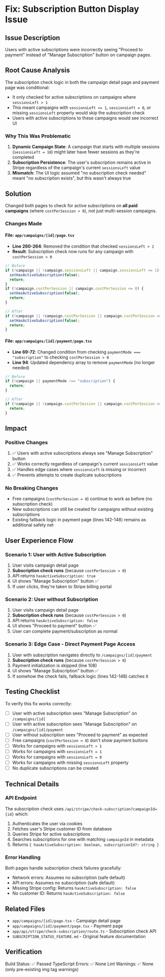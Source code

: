 # Fix: Subscription Button Display Issue

## Issue Description
Users with active subscriptions were incorrectly seeing "Proceed to payment" instead of "Manage Subscription" button on campaign pages.

## Root Cause Analysis

The subscription check logic in both the campaign detail page and payment page was conditional:
- It only checked for active subscriptions on campaigns where `sessionsLeft > 1`
- This meant campaigns with `sessionsLeft <= 1`, `sessionsLeft = 0`, or missing `sessionsLeft` property would skip the subscription check
- Users with active subscriptions to these campaigns would see incorrect UI

### Why This Was Problematic

1. **Dynamic Campaign State**: A campaign that starts with multiple sessions (`sessionsLeft = 10`) might later have fewer sessions as they're completed
2. **Subscription Persistence**: The user's subscription remains active in Stripe regardless of the campaign's current `sessionsLeft` value
3. **Mismatch**: The UI logic assumed "no subscription check needed" meant "no subscription exists", but this wasn't always true

## Solution

Changed both pages to check for active subscriptions on **all paid campaigns** (where `costPerSession > 0`), not just multi-session campaigns.

### Changes Made

#### File: `app/campaigns/[id]/page.tsx`
- **Line 260-264**: Removed the condition that checked `sessionsLeft > 1`
- **Result**: Subscription check now runs for any campaign with `costPerSession > 0`

```typescript
// Before
if (!campaign || !campaign.sessionsLeft || campaign.sessionsLeft <= 1) {
  setHasActiveSubscription(false);
  return;
}
if (!campaign.costPerSession || campaign.costPerSession <= 0) {
  setHasActiveSubscription(false);
  return;
}

// After
if (!campaign || !campaign.costPerSession || campaign.costPerSession <= 0) {
  setHasActiveSubscription(false);
  return;
}
```

#### File: `app/campaigns/[id]/payment/page.tsx`
- **Line 69-72**: Changed condition from checking `paymentMode === "subscription"` to checking `costPerSession > 0`
- **Line 94**: Updated dependency array to remove `paymentMode` (no longer needed)

```typescript
// Before
if (!campaign || paymentMode !== "subscription") {
  return;
}

// After
if (!campaign || !campaign.costPerSession || campaign.costPerSession <= 0) {
  return;
}
```

## Impact

### Positive Changes
1. ✅ Users with active subscriptions always see "Manage Subscription" button
2. ✅ Works correctly regardless of campaign's current `sessionsLeft` value
3. ✅ Handles edge cases where `sessionsLeft` is missing or incorrect
4. ✅ Prevents attempts to create duplicate subscriptions

### No Breaking Changes
- Free campaigns (`costPerSession = 0`) continue to work as before (no subscription check)
- New subscriptions can still be created for campaigns without existing subscriptions
- Existing fallback logic in payment page (lines 142-148) remains as additional safety net

## User Experience Flow

### Scenario 1: User with Active Subscription
1. User visits campaign detail page
2. **Subscription check runs** (because `costPerSession > 0`)
3. API returns `hasActiveSubscription: true`
4. UI shows "Manage Subscription" button ✅
5. If user clicks, they're taken to Stripe billing portal

### Scenario 2: User without Subscription
1. User visits campaign detail page
2. **Subscription check runs** (because `costPerSession > 0`)
3. API returns `hasActiveSubscription: false`
4. UI shows "Proceed to payment" button ✅
5. User can complete payment/subscription as normal

### Scenario 3: Edge Case - Direct Payment Page Access
1. User with subscription navigates directly to `/campaigns/[id]/payment`
2. **Subscription check runs** (because `costPerSession > 0`)
3. Payment initialization is skipped (line 108)
4. UI shows "Manage Subscription" button ✅
5. If somehow the check fails, fallback logic (lines 142-148) catches it

## Testing Checklist

To verify this fix works correctly:

- [ ] User with active subscription sees "Manage Subscription" on `/campaigns/[id]`
- [ ] User with active subscription sees "Manage Subscription" on `/campaigns/[id]/payment`
- [ ] User without subscription sees "Proceed to payment" as expected
- [ ] Free campaigns (`costPerSession = 0`) don't show payment buttons
- [ ] Works for campaigns with `sessionsLeft > 1`
- [ ] Works for campaigns with `sessionsLeft = 1`
- [ ] Works for campaigns with `sessionsLeft = 0`
- [ ] Works for campaigns with missing `sessionsLeft` property
- [ ] No duplicate subscriptions can be created

## Technical Details

### API Endpoint
The subscription check uses `/api/stripe/check-subscription?campaignId={id}` which:
1. Authenticates the user via cookies
2. Fetches user's Stripe customer ID from database
3. Queries Stripe for active subscriptions
4. Searches subscriptions for one with matching `campaignId` in metadata
5. Returns `{ hasActiveSubscription: boolean, subscriptionId?: string }`

### Error Handling
Both pages handle subscription check failures gracefully:
- Network errors: Assumes no subscription (safe default)
- API errors: Assumes no subscription (safe default)
- Missing Stripe config: Returns `hasActiveSubscription: false`
- No customer ID: Returns `hasActiveSubscription: false`

## Related Files
- `app/campaigns/[id]/page.tsx` - Campaign detail page
- `app/campaigns/[id]/payment/page.tsx` - Payment page
- `app/api/stripe/check-subscription/route.ts` - Subscription check API
- `SUBSCRIPTION_STATUS_FEATURE.md` - Original feature documentation

## Verification
Build Status: ✅ Passed
TypeScript Errors: ✅ None
Lint Warnings: ✅ None (only pre-existing img tag warnings)
